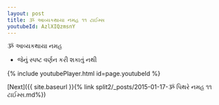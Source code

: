 ```yaml
---
layout: post
title: ૐ આવ્યકથાયા નમહ ૧૧ ટાઈમ્સ
youtubeId: AzlXIQzmsnY
---
```

 
 
 ૐ આવ્યકથાયા નમહ  
 
 -  જેનું સ્પષ્ટ વર્ણન કરી શકાતું નથી 
 
  
 
  
 
 
 
 
 
 


{% include youtubePlayer.html id=page.youtubeId %}
 
[Next]({{ site.baseurl }}{% link  split2/_posts/2015-01-17-ૐ પિથરે નમહ ૧૧ ટાઈમ્સ.md%})
 
